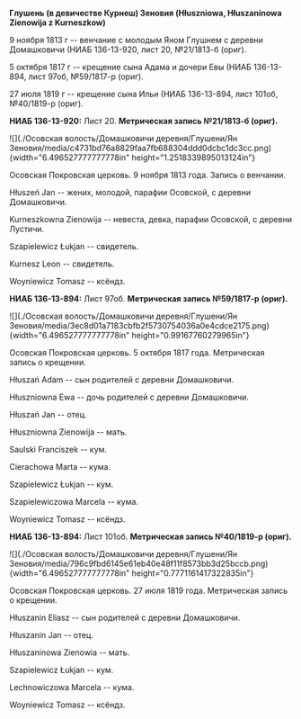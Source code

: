 **Глушень (в девичестве Курнеш) Зеновия (Hłuszniowa, Hłuszaninowa
Zienowija z Kurneszkow)**

9 ноября 1813 г -- венчание с молодым Яном Глушнем с деревни Домашковичи
(НИАБ 136-13-920, лист 20, №21/1813-б (ориг).

5 октября 1817 г -- крещение сына Адама и дочери Евы (НИАБ 136-13-894,
лист 97об, №59/1817-р (ориг).

27 июля 1819 г -- крещение сына Ильи (НИАБ 136-13-894, лист 101об,
№40/1819-р (ориг).

**НИАБ 136-13-920:** Лист 20. **Метрическая запись №21/1813-б (ориг).**

![](./Осовская волость/Домашковичи деревня/Глушени/Ян Зеновия/media/c4731bd76a8829faa7fb688304ddd0dcbc1dc3cc.png){width="6.496527777777778in"
height="1.2518339895013124in"}

Осовская Покровская церковь. 9 ноября 1813 года. Запись о венчании.

Hłuszeń Jan -- жених, молодой, парафии Осовской, с деревни Домашковичи.

Kurneszkowna Zienowija -- невеста, девка, парафии Осовской, с деревни
Лустичи.

Szapielewicz Łukjan -- свидетель.

Kurnesz Leon -- свидетель.

Woyniewicz Tomasz -- ксёндз.

**НИАБ 136-13-894:** Лист 97об. **Метрическая запись №59/1817-р
(ориг).**

![](./Осовская волость/Домашковичи деревня/Глушени/Ян Зеновия/media/3ec8d01a7183cbfb2f5730754036a0e4cdce2175.png){width="6.496527777777778in"
height="0.99167760279965in"}

Осовская Покровская церковь. 5 октября 1817 года. Метрическая запись о
крещении.

Hłuszań Adam -- сын родителей с деревни Домашковичи.

Hłuszniowna Ewa -- дочь родителей с деревни Домашковичи.

Hłuszań Jan -- отец.

Hłuszniowna Zienowija -- мать.

Saulski Franciszek -- кум.

Cierachowa Marta -- кума.

Szapielewicz Łukjan -- кум.

Szapielewiczowa Marcela -- кума.

Woyniewicz Tomasz -- ксёндз.

**НИАБ 136-13-894:** Лист 101об. **Метрическая запись №40/1819-р
(ориг).**

![](./Осовская волость/Домашковичи деревня/Глушени/Ян Зеновия/media/796c9fbd6145e61eb40e48f11f8573bb3d25bccb.png){width="6.496527777777778in"
height="0.7771161417322835in"}

Осовская Покровская церковь. 27 июля 1819 года. Метрическая запись о
крещении.

Hłuszanin Eliasz -- сын родителей с деревни Домашковичи.

Hłuszanin Jan -- отец.

Hłuszaninowa Zienowia -- мать.

Szapielewicz Łukjan -- кум.

Lechnowiczowa Marcela -- кума.

Woyniewicz Tomasz -- ксёндз.
